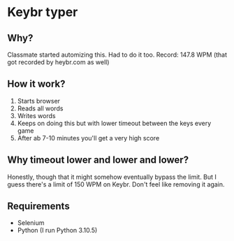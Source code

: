 # Keybr typer
## Why?
Classmate started automizing this. Had to do it too. Record: 147.8 WPM (that got recorded by heybr.com as well)

## How it work?
1. Starts browser
2. Reads all words
3. Writes words
4. Keeps on doing this but with lower timeout between the keys every game
5. After ab 7-10 minutes you'll get a very high score

## Why timeout lower and lower and lower?
Honestly, though that it might somehow eventually bypass the limit. But I guess there's a limit of 150 WPM on Keybr. Don't feel like removing it again.

## Requirements
 - Selenium
 - Python (I run Python 3.10.5)
